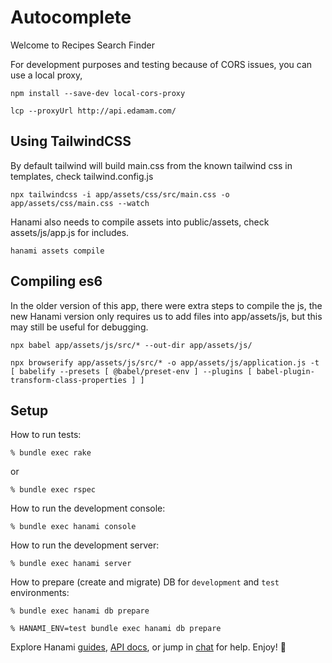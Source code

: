 # Autocomplete

Welcome to Recipes Search Finder

For development purposes and testing because of CORS issues, you can use a local proxy, 

```npm install --save-dev local-cors-proxy```

```lcp --proxyUrl http://api.edamam.com/```

## Using TailwindCSS

By default tailwind will build main.css from the known tailwind css in templates, check tailwind.config.js

```npx tailwindcss -i app/assets/css/src/main.css -o app/assets/css/main.css --watch```

Hanami also needs to compile assets into public/assets, check assets/js/app.js for includes.

```hanami assets compile```

## Compiling es6

In the older version of this app, there were extra steps to compile the js, the new Hanami version only
requires us to add files into app/assets/js, but this may still be useful for debugging.

`npx babel app/assets/js/src/* --out-dir app/assets/js/`

```npx browserify app/assets/js/src/* -o app/assets/js/application.js -t [ babelify --presets [ @babel/preset-env ] --plugins [ babel-plugin-transform-class-properties ] ]```

## Setup

How to run tests:

```
% bundle exec rake
```

or 

```
% bundle exec rspec
```


How to run the development console:

```
% bundle exec hanami console
```

How to run the development server:

```
% bundle exec hanami server
```

How to prepare (create and migrate) DB for `development` and `test` environments:

```
% bundle exec hanami db prepare

% HANAMI_ENV=test bundle exec hanami db prepare
```

Explore Hanami [guides](https://guides.hanamirb.org/), [API docs](http://docs.hanamirb.org/1.3.5/), or jump in [chat](http://chat.hanamirb.org) for help. Enjoy! 🌸
